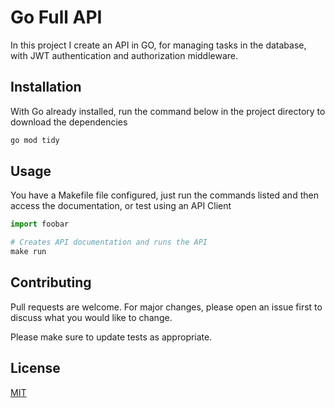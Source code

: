# Go Full API

In this project I create an API in GO, for managing tasks in the database, with JWT authentication and authorization middleware.

## Installation

With Go already installed, run the command below in the project directory to download the dependencies

```bash
go mod tidy
```

## Usage

You have a Makefile file configured, just run the commands listed and then access the documentation, or test using an API Client

```python
import foobar

# Creates API documentation and runs the API
make run

```

## Contributing

Pull requests are welcome. For major changes, please open an issue first
to discuss what you would like to change.

Please make sure to update tests as appropriate.

## License

[MIT](https://choosealicense.com/licenses/mit/)
